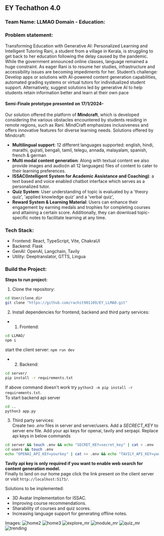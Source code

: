 ## EY Techathon 4.0
### Team Name: LLMAO Domain - Education:<br>
### Problem statement:
Transforming Education with Generative AI: Personalized Learning and Intelligent Tutoring Rani, a student from a village in Kerala, is struggling to get back to her education following the delay caused by the pandemic. While the government announced online classes, language remained a huge constraint. As eager Rani is to resume her studies, infrastructure and accessibility issues are becoming impediments for her.
Student’s challenge: Develop apps or solutions with AI-powered content generation capabilities, automated grading systems or virtual tutors for individualized student support. Alternatively, suggest solutions led by generative AI to help students retain information better and learn at their own pace

#### Semi-Finale prototype presented on 17/1/2024-<br>
Our solution offered the platform of **Mindcraft**, which is developed considering the various obstacles encountered by students residing in remote regions, such as Rani. MindCraft emphasizes inclusiveness and offers innovative features for diverse learning needs. Solutions offered by Mindcraft:<br>
- **Multilingual support**: 12 different languages supported: english, hindi, marathi, gujrati, bengali, tamil, telegu, annada, malayalam, spanish, french & german 
- **Multi modal content generation**: Along with textual content we also provide images and audio(in all 12 languages) files of content to cater to their learning preferences. 
- **ISSAC(Intelligent System for Academic Assistance and Coaching)**: a text based and voice enabled chatbot interface which serves as a personalized tutor.
- **Quiz System**: User understanding of topic is evaluated by a 'theory quiz', 'applied knowledge quiz' and a 'verbal quiz',
- **Reward System & Learning Material**: Users can enhance their engagement by earning medals and trophies for completing courses and attaining a certain score. Additionally, they can download topic-specific notes to facilitate learning at any time.

### Tech Stack:
- Frontend: React, TypeScript, Vite, ChakraUI
- Backend: Flask
- GenAI: OpenAI, Langchain, Tavily
- Utility: Deeptranslator, GTTS, Lingua

### Build the Project:
**Steps to run project:**
1. Clone the repository:
```bash
cd User/clone_dir
git clone "https://github.com/rachit901109/EY_LLMAO.git"
```

2. Install dependencies for frontend, backend and third party services:
- 1. Frontend:
```bash
cd LLMAO/
npm i 
```
start the client server:
```npm run dev```

- 2. Backend:
```bash
cd server/
pip install -r requirements.txt
```
If above command doesn't work try 
```python3 -m pip install -r requirements.txt```.<br>
To start backend api server
```bash
cd ..
python3 app.py
```

3. Third party services:<br>
Create two *.env* files in server and server/users. Add a *SECRECT_KEY* to server env file. Add your api keys for openai, tavily and serpapi. Replace api keys in below commands
```bash
cd server && touch .env && echo "SECRET_KEY=secret_key" | cat > .env
cd users && touch .env
echo "OPENAI_API_KEY=yourkey" | cat >> .env && echo "TAVILY_API_KEY=yourkey" | cat >> .env && echo "GOOGLE_SERP_API_KEY"=yourkey | cat >> .env
```
**Tavily api key is only required if you want to enable web search for content generation model.**<br>
Finally to land on our home page click the link present on the client  server or visit `http://localhost:5173/`.

Solutions to be implemented:
- 3D Avatar Implementation for ISSAC.
- Improving course recommendations.
- Sharability of courses and quiz scores.
- Increasing language support for generating offline notes.

Images:
![home2](https://github.com/rachit901109/EY_LLMAO/assets/110279690/41f29151-5d84-422a-be3e-03f9e35e0d31)
![home3](https://github.com/rachit901109/EY_LLMAO/assets/110279690/7daddd7a-6e18-4a41-97ea-650682ed62d9)
![explore_mr](https://github.com/rachit901109/EY_LLMAO/assets/110279690/fd9a0da4-9237-4c99-923c-d6f985a2a677)
![module_mr](https://github.com/rachit901109/EY_LLMAO/assets/110279690/309e65e3-ca11-4312-964f-9914677622fc)
![quiz_mr](https://github.com/rachit901109/EY_LLMAO/assets/110279690/03079e07-9fa8-452f-9cb4-ca4748a07083)
![trending](https://github.com/rachit901109/EY_LLMAO/assets/110279690/ac9e457b-900d-47b3-9727-51969fd0cba0)

